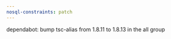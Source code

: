 ```yaml
---
nosql-constraints: patch
---
```


dependabot: bump tsc-alias from 1.8.11 to 1.8.13 in the all group
